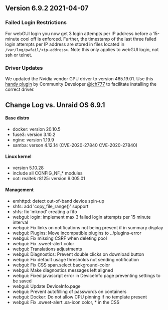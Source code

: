 ## Version 6.9.2 2021-04-07

### **Failed Login Restrictions**

For webGUI login you now get 3 login attempts per IP address before a
15-minute cool off is enforced. Further, the timestamp of the last three
failed login attempts per IP address are stored in files located in
`/var/log/pwfail/<ip-address>`. Note this only applies to
webGUI login, not ssh or telnet.

### **Driver Updates**

We updated the Nvidia vendor GPU driver to version 465.19.01. Use this
[handy
plugin](https://raw.githubusercontent.com/ich777/unraid-nvidia-driver/master/nvidia-driver.plg)
by Community Developer
[@ich777](https://forums.unraid.net/profile/72388-ich777/) to
facilitate installing the correct driver.

## Change Log vs. Unraid OS 6.9.1

#### Base distro

- docker: version 20.10.5
- fuse3: version 3.10.2
- nginx: version 1.19.9
- samba: verson 4.12.14 (CVE-2020-27840 CVE-2020-27840)

#### Linux kernel

- version 5.10.28
- include all CONFIG_NF_\* modules
- oot: realtek r8125: version 9.005.01

#### Management

- emhttpd: detect out-of-band device spin-up
- shfs: add 'copy_file_range()' support
- shfs: fix 'mknod' creating a fifo
- webgui: login: implement max 3 failed login attempts per 15 minute interval
- webgui: Fix links on notifications not being present if in summary display
- webgui: Plugins: Move incompatible plugins to ../plugins-error
- webgui: Fix missing CSRF when deleting pool
- webgui: Fix .sweet-alert color
- webgui: Translations adjustments
- webgui: Diagnostics: Prevent double clicks on download button
- webgui: Fix default usage thresholds not sending notification
- webgui: Fix CSS span.select background-color
- webgui: Make diagnostics messages left aligned
- webgui: Fixed javascript error in DeviceInfo.page preventing
  settings to be saved
- webgui: Update DeviceInfo.page
- webgui: Prevent autofilling of passwords on containers
- webgui: Docker: Do not allow CPU pinning if no template present
- webgui: Fix .sweet-alert .sa-icon color, \* in the CSS
